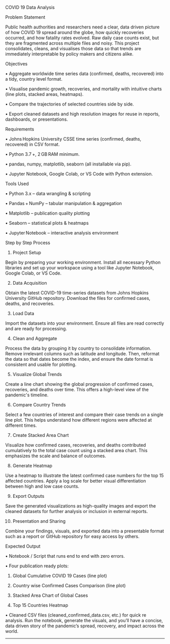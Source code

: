 COVID 19 Data Analysis


Problem Statement

Public health authorities and researchers need a clear, data driven picture of how COVID 19 spread around the globe, how quickly recoveries occurred, and how fatality rates evolved. Raw daily case counts exist, but they are fragmented across multiple files and noisy. This project consolidates, cleans, and visualises those data so that trends are immediately interpretable by policy makers and citizens alike.




Objectives


•	Aggregate worldwide time series data (confirmed, deaths, recovered) into a tidy, country level format.

•	Visualise pandemic growth, recoveries, and mortality with intuitive charts (line plots, stacked areas, heatmaps).

•	Compare the trajectories of selected countries side by side.

•	Export cleaned datasets and high resolution images for reuse in reports, dashboards, or presentations.




Requirements



•	Johns Hopkins University CSSE time series (confirmed, deaths, recovered) in CSV format.

•	Python 3.7 +, 2 GB RAM minimum.

•	pandas, numpy, matplotlib, seaborn (all installable via pip).

•	Jupyter Notebook, Google Colab, or VS Code with Python extension.
	
	
	
	
	
Tools Used



•	Python 3.x – data wrangling & scripting

•	Pandas + NumPy – tabular manipulation & aggregation

•	Matplotlib – publication quality plotting

•	Seaborn – statistical plots & heatmaps

•	Jupyter Notebook  – interactive analysis environment






Step by Step Process

1.	Project Setup

Begin by preparing your working environment. Install all necessary Python libraries and set up your workspace using a tool like Jupyter Notebook, Google Colab, or VS Code.

2.	Data Acquisition

Obtain the latest COVID-19 time-series datasets from Johns Hopkins University GitHub repository. Download the files for confirmed cases, deaths, and recoveries.

3.	Load Data

Import the datasets into your environment. Ensure all files are read correctly and are ready for processing.

4.	Clean and Aggregate

Process the data by grouping it by country to consolidate information. Remove irrelevant columns such as latitude and longitude. Then, reformat the data so that dates become the index, and ensure the date format is consistent and usable for plotting.

5.	Visualize Global Trends

Create a line chart showing the global progression of confirmed cases, recoveries, and deaths over time. This offers a high-level view of the pandemic's timeline.

6.	Compare Country Trends

Select a few countries of interest and compare their case trends on a single line plot. This helps understand how different regions were affected at different times.

7.	Create Stacked Area Chart

Visualize how confirmed cases, recoveries, and deaths contributed cumulatively to the total case count using a stacked area chart. This emphasizes the scale and balance of outcomes.

8.	Generate Heatmap

Use a heatmap to illustrate the latest confirmed case numbers for the top 15 affected countries. Apply a log scale for better visual differentiation between high and low case counts.

9.	Export Outputs

Save the generated visualizations as high-quality images and export the cleaned datasets for further analysis or inclusion in external reports.

10.	Presentation and Sharing

Combine your findings, visuals, and exported data into a presentable format such as a report or GitHub repository for easy access by others.
	
	
	
	




Expected Output

•	Notebook / Script that runs end to end with zero errors.

•	Four publication ready plots:

1.	Global Cumulative COVID 19 Cases (line plot)

2.	Country wise Confirmed Cases Comparison (line plot)

3.	Stacked Area Chart of Global Cases

4.	Top 15 Countries Heatmap

•	Cleaned CSV files (cleaned_confirmed_data.csv, etc.) for quick re analysis.
Run the notebook, generate the visuals, and you’ll have a concise, data driven story of the pandemic’s spread, recovery, and impact across the world.
________________________________________

